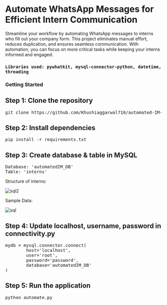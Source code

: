 # **Automate WhatsApp Messages for Efficient Intern Communication**

Streamline your workflow by automating WhatsApp messages to interns who fill out your company form. 
This project eliminates manual effort, reduces duplication, and ensures seamless communication. With automation, you can focus on more critical tasks while keeping your interns informed and engaged.

### ``` Libraries used: pywhatkit, mysql-connector-python, datetime, threading  ```

### Getting Started

## Step 1: Clone the repository
<pre>
git clone https://github.com/Khushiaggarwal710/automated-IM-whatsapp.git
</pre>

## Step 2: Install dependencies
<pre>
pip install -r requirements.txt        
</pre>

## Step 3: Create database & table in MySQL
<pre>
Database: 'automatedIM_DB'
Table: 'interns' 
</pre>

Structure of interns:

![sql2](https://github.com/Khushiaggarwal710/automated-IM-whatsapp/assets/107229428/8848b1ed-25f3-4dbf-9950-cb850034d10d)

Sample Data:

![sql](https://github.com/Khushiaggarwal710/automated-IM-whatsapp/assets/107229428/7222cd60-e02c-4ee4-9015-402a0ef5b02d)


## Step 4: Update localhost, username, password in connectivity.py
<pre>
mydb = mysql.connector.connect(
        host='localhost',
        user='root',
        password='password',
        database='automatedIM_DB'
)        
</pre>

## Step 5: Run the application
<pre>
python automate.py      
</pre>









